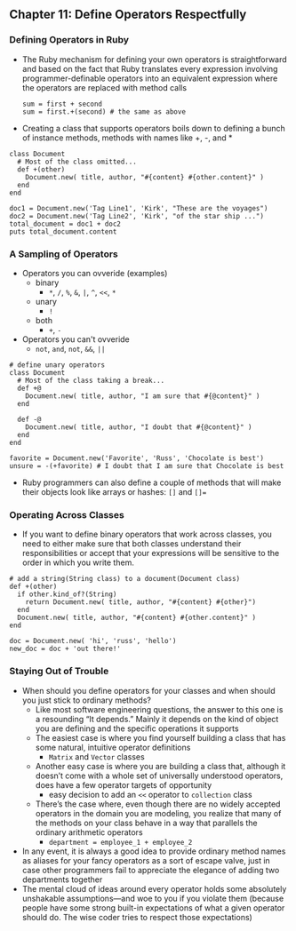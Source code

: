 ## Chapter 11: Define Operators Respectfully

### Defining Operators in Ruby

- The Ruby mechanism for defining your own operators is straightforward and based on the fact that Ruby translates every expression involving programmer-definable operators into an equivalent expression where the operators are replaced with method calls
	```
	sum = first + second
	sum = first.+(second) # the same as above
	```
- Creating a class that supports operators boils down to defining a bunch of instance methods, methods with names like +, -, and *

```
class Document
  # Most of the class omitted...
  def +(other)
    Document.new( title, author, "#{content} #{other.content}" )
  end 
end

doc1 = Document.new('Tag Line1', 'Kirk', "These are the voyages")
doc2 = Document.new('Tag Line2', 'Kirk', "of the star ship ...")
total_document = doc1 + doc2
puts total_document.content
```

### A Sampling of Operators

- Operators you can ovveride (examples)
	- binary
		- `*`, `/`, `%`, `&`, `|`, `^`, `<<`, `*`
	- unary
		- `!`
	- both
		- `+`, `-`
- Operators you can't ovveride
	- `not`, `and`, `not`, `&&`, `||`

```
# define unary operators
class Document
  # Most of the class taking a break...
  def +@
    Document.new( title, author, "I am sure that #{@content}" )
  end
	
  def -@
    Document.new( title, author, "I doubt that #{@content}" )
  end 
end

favorite = Document.new('Favorite', 'Russ', 'Chocolate is best')
unsure = -(+favorite) # I doubt that I am sure that Chocolate is best
```

- Ruby programmers can also define a couple of methods that will make their objects look like arrays or hashes: `[]` and `[]=`

### Operating Across Classes

- If you want to define binary operators that work across classes, you need to either make sure that both classes understand their responsibilities or accept that your expressions will be sensitive to the order in which you write them.

```
# add a string(String class) to a document(Document class)
def +(other)
  if other.kind_of?(String)
    return Document.new( title, author, "#{content} #{other}")
  end
  Document.new( title, author, "#{content} #{other.content}" )
end

doc = Document.new( 'hi', 'russ', 'hello')
new_doc = doc + 'out there!'
```

### Staying Out of Trouble

- When should you define operators for your classes and when should you just stick to ordinary methods?
	- Like most software engineering questions, the answer to this one is a resounding “It depends.” Mainly it depends on the kind of object you are defining and the specific operations it supports
	- The easiest case is where you find yourself building a class that has some natural, intuitive operator definitions
		- `Matrix` and `Vector` classes
	- Another easy case is where you are building a class that, although it doesn’t come with a whole set of universally understood operators, does have a few operator targets of opportunity
		- easy decision to add an `<<` operator to `collection` class
	- There’s the case where, even though there are no widely accepted operators in the domain you are modeling, you realize that many of the methods on your class behave in a way that parallels the ordinary arithmetic operators
		- `department = employee_1 + employee_2`
- In any event, it is always a good idea to provide ordinary method names as aliases for your fancy operators as a sort of escape valve, just in case other programmers fail to appreciate the elegance of adding two departments together
- The mental cloud of ideas around every operator holds some absolutely unshakable assumptions—and woe to you if you violate them (because people have some strong built-in expectations of what a given operator should do. The wise coder tries to respect those expectations)
